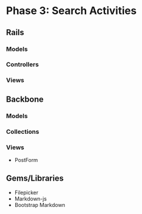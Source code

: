 # Phase 3: Search Activities

## Rails
### Models

### Controllers

### Views

## Backbone
### Models

### Collections

### Views
* PostForm

## Gems/Libraries
* Filepicker
* Markdown-js
* Bootstrap Markdown
